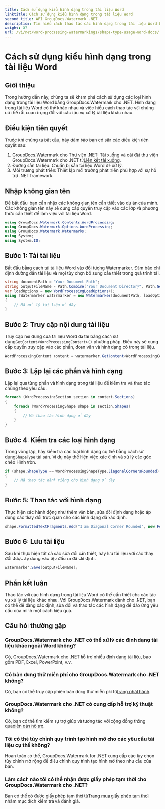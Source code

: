 ```yaml
---
title: Cách sử dụng kiểu hình dạng trong tài liệu Word
linktitle: Cách sử dụng kiểu hình dạng trong tài liệu Word
second_title: API GroupDocs.Watermark .NET
description: Tìm hiểu cách thao tác các hình dạng trong tài liệu Word bằng GroupDocs.Watermark cho .NET. Hướng dẫn này cung cấp hướng dẫn để xử lý tài liệu hiệu quả.
weight: 37
url: /vi/net/word-processing-watermarkings/shape-type-usage-word-docs/
---
```


# Cách sử dụng kiểu hình dạng trong tài liệu Word

## Giới thiệu
Trong hướng dẫn này, chúng ta sẽ khám phá cách sử dụng các loại hình dạng trong tài liệu Word bằng GroupDocs.Watermark cho .NET. Hình dạng trong tài liệu Word có thể khác nhau và việc hiểu cách thao tác với chúng có thể rất quan trọng đối với các tác vụ xử lý tài liệu khác nhau.
## Điều kiện tiên quyết
Trước khi chúng ta bắt đầu, hãy đảm bảo bạn có sẵn các điều kiện tiên quyết sau:
1.  GroupDocs.Watermark cho Thư viện .NET: Tải xuống và cài đặt thư viện GroupDocs.Watermark cho .NET từ[Liên kết tải xuống](https://releases.groupdocs.com/Watermark/net/).
2. Đường dẫn tài liệu: Chuẩn bị sẵn tài liệu Word để xử lý.
3. Môi trường phát triển: Thiết lập môi trường phát triển phù hợp với sự hỗ trợ .NET framework.

## Nhập không gian tên
Để bắt đầu, bạn cần nhập các không gian tên cần thiết vào dự án của mình. Các không gian tên này sẽ cung cấp quyền truy cập vào các lớp và phương thức cần thiết để làm việc với tài liệu Word.
```csharp
using GroupDocs.Watermark.Contents.WordProcessing;
using GroupDocs.Watermark.Options.WordProcessing;
using GroupDocs.Watermark.Watermarks;
using System;
using System.IO;
```
## Bước 1: Tải tài liệu
Bắt đầu bằng cách tải tài liệu Word vào đối tượng Watermarker. Đảm bảo chỉ định đường dẫn tài liệu và mọi tùy chọn bổ sung cần thiết trong quá trình tải.
```csharp
string documentPath = "Your Document Path";
string outputFileName = Path.Combine("Your Document Directory", Path.GetFileName(documentPath));
var loadOptions = new WordProcessingLoadOptions();
using (Watermarker watermarker = new Watermarker(documentPath, loadOptions))
{
    // Mã xử lý tài liệu ở đây
}
```
## Bước 2: Truy cập nội dung tài liệu
 Truy cập nội dung của tài liệu Word đã tải bằng cách sử dụng`GetContent<WordProcessingContent>()` phương pháp. Điều này sẽ cung cấp quyền truy cập vào các phần, đoạn văn và hình dạng có trong tài liệu.
```csharp
WordProcessingContent content = watermarker.GetContent<WordProcessingContent>();
```
## Bước 3: Lặp lại các phần và hình dạng
Lặp lại qua từng phần và hình dạng trong tài liệu để kiểm tra và thao tác chúng theo yêu cầu.
```csharp
foreach (WordProcessingSection section in content.Sections)
{
    foreach (WordProcessingShape shape in section.Shapes)
    {
        // Mã thao tác hình dạng ở đây
    }
}
```
## Bước 4: Kiểm tra các loại hình dạng
Trong vòng lặp, hãy kiểm tra các loại hình dạng cụ thể bằng cách sử dụng`ShapeType` tài sản. Ví dụ này thể hiện việc xác định và xử lý các góc chéo Hình tròn.
```csharp
if (shape.ShapeType == WordProcessingShapeType.DiagonalCornersRounded)
{
    // Mã thao tác dành riêng cho hình dạng ở đây
}
```
## Bước 5: Thao tác với hình dạng
Thực hiện các hành động như thêm văn bản, sửa đổi định dạng hoặc áp dụng các thay đổi trực quan cho các hình dạng đã xác định.
```csharp
shape.FormattedTextFragments.Add("I am Diagonal Corner Rounded", new Font("Calibri", 8, FontStyle.Bold), Color.Red, Color.Aqua);
```
## Bước 6: Lưu tài liệu
Sau khi thực hiện tất cả các sửa đổi cần thiết, hãy lưu tài liệu với các thay đổi được áp dụng vào tệp đầu ra đã chỉ định.
```csharp
watermarker.Save(outputFileName);
```

## Phần kết luận
Thao tác với các hình dạng trong tài liệu Word có thể cần thiết cho các tác vụ xử lý tài liệu khác nhau. Với GroupDocs.Watermark dành cho .NET, bạn có thể dễ dàng xác định, sửa đổi và thao tác các hình dạng để đáp ứng yêu cầu của mình một cách hiệu quả.
## Câu hỏi thường gặp
### GroupDocs.Watermark cho .NET có thể xử lý các định dạng tài liệu khác ngoài Word không?
Có, GroupDocs.Watermark cho .NET hỗ trợ nhiều định dạng tài liệu, bao gồm PDF, Excel, PowerPoint, v.v.
### Có bản dùng thử miễn phí cho GroupDocs.Watermark cho .NET không?
 Có, bạn có thể truy cập phiên bản dùng thử miễn phí từ[trang phát hành](https://releases.groupdocs.com/).
### GroupDocs.Watermark cho .NET có cung cấp hỗ trợ kỹ thuật không?
 Có, bạn có thể tìm kiếm sự trợ giúp và tương tác với cộng đồng thông qua[diễn đàn hỗ trợ](https://forum.groupdocs.com/c/watermark/19).
### Tôi có thể tùy chỉnh quy trình tạo hình mờ cho các yêu cầu tài liệu cụ thể không?
Hoàn toàn có thể, GroupDocs.Watermark for .NET cung cấp các tùy chọn tùy chỉnh mở rộng để điều chỉnh quy trình tạo hình mờ theo nhu cầu của bạn.
### Làm cách nào tôi có thể nhận được giấy phép tạm thời cho GroupDocs.Watermark cho .NET?
 Bạn có thể có được giấy phép tạm thời từ[Trang mua giấy phép tạm thời](https://purchase.groupdocs.com/temporary-license/) nhằm mục đích kiểm tra và đánh giá.